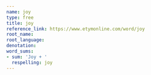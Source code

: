```yaml
---
name: joy
type: free
title: joy
reference_link: https://www.etymonline.com/word/joy
root_name: 
root_language: 
denotation: 
word_sums:
- sum: 'Joy + '
  respelling: joy
---
```

